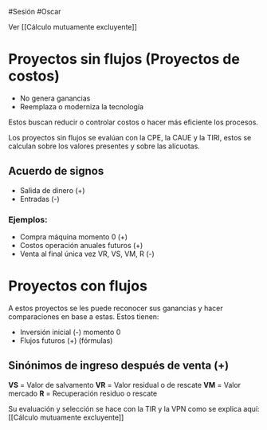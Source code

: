 #Sesión #Oscar 

Ver [[Cálculo mutuamente excluyente]]
# Proyectos sin flujos (Proyectos de costos)
- No genera ganancias
- Reemplaza o moderniza la tecnología

Estos buscan reducir o controlar costos o hacer más eficiente los procesos.

Los proyectos sin flujos se evalúan con la CPE, la CAUE y la TIRI, estos se calculan sobre los valores presentes y sobre las alícuotas.

## Acuerdo de signos
- Salida de dinero (+)
- Entradas (-)

### Ejemplos:
- Compra máquina momento 0 (+)
- Costos operación anuales futuros (+)
- Venta al final única vez VR, VS, VM, R (-)
# Proyectos con flujos
A estos proyectos se les puede reconocer sus ganancias y hacer comparaciones en base a estas.
Estos tienen:
- Inversión inicial (-) momento 0
- Flujos futuros (+) (fórmulas)

## Sinónimos de ingreso después de venta (+)
**VS** = Valor de salvamento
**VR** = Valor residual o de rescate
**VM** = Valor mercado
**R** = Recuperación residuo o rescate

Su evaluación y selección se hace con la TIR y la VPN como se explica aquí: [[Cálculo mutuamente excluyente]]

